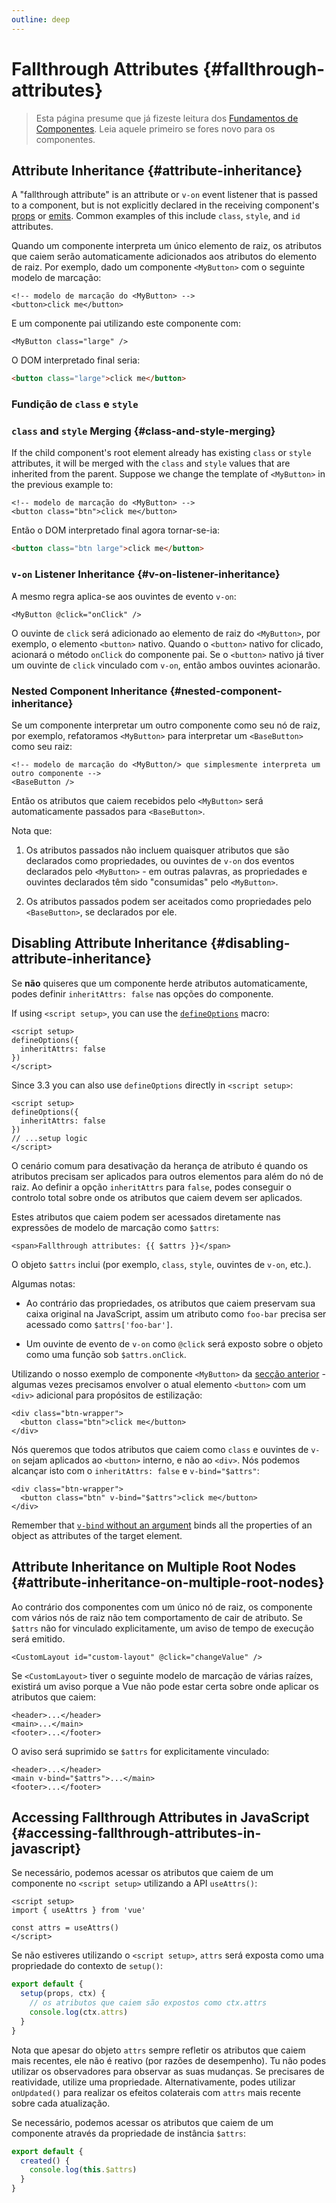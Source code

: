 ```yaml
---
outline: deep
---
```


# Fallthrough Attributes {#fallthrough-attributes}

> Esta página presume que já fizeste leitura dos [Fundamentos de Componentes](/guide/essentials/component-basics). Leia aquele primeiro se fores novo para os componentes.

## Attribute Inheritance {#attribute-inheritance}

A "fallthrough attribute" is an attribute or `v-on` event listener that is passed to a component, but is not explicitly declared in the receiving component's [props](./props) or [emits](./events#declaring-emitted-events). Common examples of this include `class`, `style`, and `id` attributes.

Quando um componente interpreta um único elemento de raiz, os atributos que caiem serão automaticamente adicionados aos atributos do elemento de raiz. Por exemplo, dado um componente `<MyButton>` com o seguinte modelo de marcação:

```vue-html
<!-- modelo de marcação do <MyButton> -->
<button>click me</button>
```

E um componente pai utilizando este componente com:

```vue-html
<MyButton class="large" />
```

O DOM interpretado final seria:

```html
<button class="large">click me</button>
```

### Fundição de `class` e `style`

### `class` and `style` Merging {#class-and-style-merging}

If the child component's root element already has existing `class` or `style` attributes, it will be merged with the `class` and `style` values that are inherited from the parent. Suppose we change the template of `<MyButton>` in the previous example to:

```vue-html
<!-- modelo de marcação do <MyButton> -->
<button class="btn">click me</button>
```

Então o DOM interpretado final agora tornar-se-ia:

```html
<button class="btn large">click me</button>
```

### `v-on` Listener Inheritance {#v-on-listener-inheritance}

A mesmo regra aplica-se aos ouvintes de evento `v-on`:

```vue-html
<MyButton @click="onClick" />
```

O ouvinte de `click` será adicionado ao elemento de raiz do `<MyButton>`, por exemplo, o elemento `<button>` nativo. Quando o `<button>` nativo for clicado, acionará o método `onClick` do componente pai. Se o `<button>` nativo já tiver um ouvinte de `click` vinculado com `v-on`, então ambos ouvintes acionarão.

### Nested Component Inheritance {#nested-component-inheritance}

Se um componente interpretar um outro componente como seu nó de raiz, por exemplo, refatoramos `<MyButton>` para interpretar um `<BaseButton>` como seu raiz:

```vue-html
<!-- modelo de marcação do <MyButton/> que simplesmente interpreta um outro componente -->
<BaseButton />
```

Então os atributos que caiem recebidos pelo `<MyButton>` será automaticamente passados para `<BaseButton>`.

Nota que:

1. Os atributos passados não incluem quaisquer atributos que são declarados como propriedades, ou ouvintes de `v-on` dos eventos declarados pelo `<MyButton>` - em outras palavras, as propriedades e ouvintes declarados têm sido "consumidas" pelo `<MyButton>`.

2. Os atributos passados podem ser aceitados como propriedades pelo `<BaseButton>`, se declarados por ele.

## Disabling Attribute Inheritance {#disabling-attribute-inheritance}

Se **não** quiseres que um componente herde atributos automaticamente, podes definir `inheritAttrs: false` nas opções do componente.

<div class="composition-api">

If using `<script setup>`, you can use the [`defineOptions`](/api/sfc-script-setup#defineoptions) macro:

```vue
<script setup>
defineOptions({
  inheritAttrs: false
})
</script>
```

 Since 3.3 you can also use `defineOptions` directly in `<script setup>`:

```vue
<script setup>
defineOptions({
  inheritAttrs: false
})
// ...setup logic
</script>
```

</div>

O cenário comum para desativação da herança de atributo é quando os atributos precisam ser aplicados para outros elementos para além do nó de raiz. Ao definir a opção `inheritAttrs` para `false`, podes conseguir o controlo total sobre onde os atributos que caiem devem ser aplicados.

Estes atributos que caiem podem ser acessados diretamente nas expressões de modelo de marcação como `$attrs`:

```vue-html
<span>Fallthrough attributes: {{ $attrs }}</span>
```

O objeto `$attrs` inclui (por exemplo, `class`, `style`, ouvintes de `v-on`, etc.).

Algumas notas:

- Ao contrário das propriedades, os atributos que caiem preservam sua caixa original na JavaScript, assim um atributo como `foo-bar` precisa ser acessado como `$attrs['foo-bar']`.

- Um ouvinte de evento de `v-on` como `@click` será exposto sobre o objeto como uma função sob `$attrs.onClick`.

Utilizando o nosso exemplo de componente `<MyButton>` da [secção anterior](#herança-de-atributo) - algumas vezes precisamos envolver o atual elemento `<button>` com um `<div>` adicional para propósitos de estilização:

```vue-html
<div class="btn-wrapper">
  <button class="btn">click me</button>
</div>
```

Nós queremos que todos atributos que caiem como `class` e ouvintes de `v-on` sejam aplicados ao `<button>` interno, e não ao `<div>`. Nós podemos alcançar isto com o `inheritAttrs: false` e `v-bind="$attrs"`:

```vue-html{2}
<div class="btn-wrapper">
  <button class="btn" v-bind="$attrs">click me</button>
</div>
```

Remember that [`v-bind` without an argument](/guide/essentials/template-syntax#dynamically-binding-multiple-attributes) binds all the properties of an object as attributes of the target element.

## Attribute Inheritance on Multiple Root Nodes {#attribute-inheritance-on-multiple-root-nodes}

Ao contrário dos componentes com um único nó de raiz, os componente com vários nós de raiz não tem comportamento de cair de atributo. Se `$attrs` não for vinculado explicitamente, um aviso de tempo de execução será emitido.

```vue-html
<CustomLayout id="custom-layout" @click="changeValue" />
```

Se `<CustomLayout>` tiver o seguinte modelo de marcação de várias raízes, existirá um aviso porque a Vue não pode estar certa sobre onde aplicar os atributos que caiem:

```vue-html
<header>...</header>
<main>...</main>
<footer>...</footer>
```

O aviso será suprimido se `$attrs` for explicitamente vinculado:

```vue-html{2}
<header>...</header>
<main v-bind="$attrs">...</main>
<footer>...</footer>
```

## Accessing Fallthrough Attributes in JavaScript {#accessing-fallthrough-attributes-in-javascript}

<div class="composition-api">

Se necessário, podemos acessar os atributos que caiem de um componente no `<script setup>` utilizando a API `useAttrs()`:

```vue
<script setup>
import { useAttrs } from 'vue'

const attrs = useAttrs()
</script>
```

Se não estiveres utilizando o `<script setup>`, `attrs` será exposta como uma propriedade do contexto de `setup()`:

```js
export default {
  setup(props, ctx) {
    // os atributos que caiem são expostos como ctx.attrs
    console.log(ctx.attrs)
  }
}
```

Nota que apesar do objeto `attrs` sempre refletir os atributos que caiem mais recentes, ele não é reativo (por razões de desempenho). Tu não podes utilizar os observadores para observar as suas mudanças. Se precisares de reatividade, utilize uma propriedade. Alternativamente, podes utilizar `onUpdated()` para realizar os efeitos colaterais com `attrs` mais recente sobre cada atualização.

</div>

<div class="options-api">

Se necessário, podemos acessar os atributos que caiem de um componente através da propriedade de instância `$attrs`:

```js
export default {
  created() {
    console.log(this.$attrs)
  }
}
```

</div>
